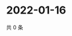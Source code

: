 # 2022-01-16

共 0 条

<!-- BEGIN WEIBO -->
<!-- 最后更新时间 Sun Jan 16 2022 06:13:56 GMT+0800 (China Standard Time) -->

<!-- END WEIBO -->
